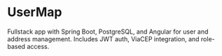# UserMap
Fullstack app with Spring Boot, PostgreSQL, and Angular for user and address management. Includes JWT auth, ViaCEP integration, and role-based access.
